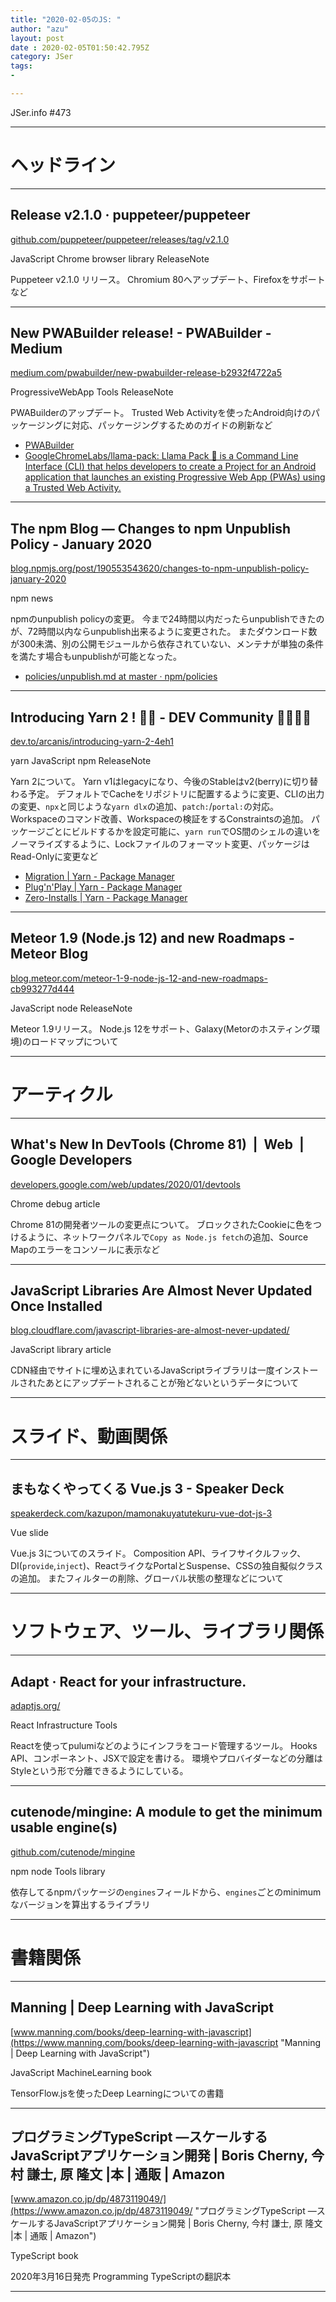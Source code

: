 ```yaml
---
title: "2020-02-05のJS: "
author: "azu"
layout: post
date : 2020-02-05T01:50:42.795Z
category: JSer
tags:
-

---
```


JSer.info #473

----

<h1 class="site-genre">ヘッドライン</h1>

----

## Release v2.1.0 · puppeteer/puppeteer
[github.com/puppeteer/puppeteer/releases/tag/v2.1.0](https://github.com/puppeteer/puppeteer/releases/tag/v2.1.0 "Release v2.1.0 · puppeteer/puppeteer")
<p class="jser-tags jser-tag-icon"><span class="jser-tag">JavaScript</span> <span class="jser-tag">Chrome</span> <span class="jser-tag">browser</span> <span class="jser-tag">library</span> <span class="jser-tag">ReleaseNote</span></p>

Puppeteer v2.1.0 リリース。
Chromium 80へアップデート、Firefoxをサポートなど


----

## New PWABuilder release! - PWABuilder - Medium
[medium.com/pwabuilder/new-pwabuilder-release-b2932f4722a5](https://medium.com/pwabuilder/new-pwabuilder-release-b2932f4722a5 "New PWABuilder release! - PWABuilder - Medium")
<p class="jser-tags jser-tag-icon"><span class="jser-tag">ProgressiveWebApp</span> <span class="jser-tag">Tools</span> <span class="jser-tag">ReleaseNote</span></p>

PWABuilderのアップデート。
Trusted Web Activityを使ったAndroid向けのパッケージングに対応、パッケージングするためのガイドの刷新など

- [PWABuilder](https://www.pwabuilder.com/ "PWABuilder")
- [GoogleChromeLabs/llama-pack: Llama Pack 🦙 is a Command Line Interface (CLI) that helps developers to create a Project for an Android application that launches an existing Progressive Web App (PWAs) using a Trusted Web Activity.](https://github.com/GoogleChromeLabs/llama-pack "GoogleChromeLabs/llama-pack: Llama Pack 🦙 is a Command Line Interface (CLI) that helps developers to create a Project for an Android application that launches an existing Progressive Web App (PWAs) using a Trusted Web Activity.")

----

## The npm Blog — Changes to npm Unpublish Policy - January 2020
[blog.npmjs.org/post/190553543620/changes-to-npm-unpublish-policy-january-2020](https://blog.npmjs.org/post/190553543620/changes-to-npm-unpublish-policy-january-2020 "The npm Blog — Changes to npm Unpublish Policy - January 2020")
<p class="jser-tags jser-tag-icon"><span class="jser-tag">npm</span> <span class="jser-tag">news</span></p>

npmのunpublish policyの変更。
今まで24時間以内だったらunpublishできたのが、72時間以内ならunpublish出来るように変更された。
またダウンロード数が300未満、別の公開モジュールから依存されていない、メンテナが単独の条件を満たす場合もunpublishが可能となった。

- [policies/unpublish.md at master · npm/policies](https://github.com/npm/policies/blob/master/unpublish.md "policies/unpublish.md at master · npm/policies")

----

## Introducing Yarn 2 ! 🧶🌟 - DEV Community 👩‍💻👨‍💻
[dev.to/arcanis/introducing-yarn-2-4eh1](https://dev.to/arcanis/introducing-yarn-2-4eh1 "Introducing Yarn 2 ! 🧶🌟 - DEV Community 👩‍💻👨‍💻")
<p class="jser-tags jser-tag-icon"><span class="jser-tag">yarn</span> <span class="jser-tag">JavaScript</span> <span class="jser-tag">npm</span> <span class="jser-tag">ReleaseNote</span></p>

Yarn 2について。
Yarn v1はlegacyになり、今後のStableはv2(berry)に切り替わる予定。
デフォルトでCacheをリポジトリに配置するように変更、CLIの出力の変更、`npx`と同じような`yarn dlx`の追加、`patch:`/`portal:`の対応。
Workspaceのコマンド改善、Workspaceの検証をするConstraintsの追加。
パッケージごとにビルドするかを設定可能に、`yarn run`でOS間のシェルの違いをノーマライズするように、Lockファイルのフォーマット変更、パッケージはRead-Onlyに変更など

- [Migration | Yarn - Package Manager](https://next.yarnpkg.com/advanced/migration "Migration | Yarn - Package Manager")
- [Plug'n'Play | Yarn - Package Manager](https://next.yarnpkg.com/features/pnp "Plug&#x27;n&#x27;Play | Yarn - Package Manager")
- [Zero-Installs | Yarn - Package Manager](https://next.yarnpkg.com/features/zero-installs "Zero-Installs | Yarn - Package Manager")

----

## Meteor 1.9 (Node.js 12) and new Roadmaps - Meteor Blog
[blog.meteor.com/meteor-1-9-node-js-12-and-new-roadmaps-cb993277d444](https://blog.meteor.com/meteor-1-9-node-js-12-and-new-roadmaps-cb993277d444 "Meteor 1.9 (Node.js 12) and new Roadmaps - Meteor Blog")
<p class="jser-tags jser-tag-icon"><span class="jser-tag">JavaScript</span> <span class="jser-tag"> node</span> <span class="jser-tag">ReleaseNote</span></p>

Meteor 1.9リリース。
Node.js 12をサポート、Galaxy(Metorのホスティング環境)のロードマップについて


----
<h1 class="site-genre">アーティクル</h1>

----

## What's New In DevTools (Chrome 81)  |  Web  |  Google Developers
[developers.google.com/web/updates/2020/01/devtools](https://developers.google.com/web/updates/2020/01/devtools "What's New In DevTools (Chrome 81)  |  Web  |  Google Developers")
<p class="jser-tags jser-tag-icon"><span class="jser-tag">Chrome</span> <span class="jser-tag">debug</span> <span class="jser-tag">article</span></p>

Chrome 81の開発者ツールの変更点について。
ブロックされたCookieに色をつけるように、ネットワークパネルで`Copy as Node.js fetch`の追加、Source Mapのエラーをコンソールに表示など


----

## JavaScript Libraries Are Almost Never Updated Once Installed
[blog.cloudflare.com/javascript-libraries-are-almost-never-updated/](https://blog.cloudflare.com/javascript-libraries-are-almost-never-updated/ "JavaScript Libraries Are Almost Never Updated Once Installed")
<p class="jser-tags jser-tag-icon"><span class="jser-tag">JavaScript</span> <span class="jser-tag">library</span> <span class="jser-tag">article</span></p>

CDN経由でサイトに埋め込まれているJavaScriptライブラリは一度インストールされたあとにアップデートされることが殆どないというデータについて


----
<h1 class="site-genre">スライド、動画関係</h1>

----

## まもなくやってくる Vue.js 3 - Speaker Deck
[speakerdeck.com/kazupon/mamonakuyatutekuru-vue-dot-js-3](https://speakerdeck.com/kazupon/mamonakuyatutekuru-vue-dot-js-3 "まもなくやってくる Vue.js 3 - Speaker Deck")
<p class="jser-tags jser-tag-icon"><span class="jser-tag">Vue</span> <span class="jser-tag">slide</span></p>

Vue.js 3についてのスライド。
Composition API、ライフサイクルフック、DI(`provide`,`inject`)、ReactライクなPortalとSuspense、CSSの独自擬似クラスの追加。
またフィルターの削除、グローバル状態の整理などについて


----
<h1 class="site-genre">ソフトウェア、ツール、ライブラリ関係</h1>

----

## Adapt · React for your infrastructure.
[adaptjs.org/](https://adaptjs.org/ "Adapt · React for your infrastructure.")
<p class="jser-tags jser-tag-icon"><span class="jser-tag">React</span> <span class="jser-tag">Infrastructure</span> <span class="jser-tag">Tools</span></p>

Reactを使ってpulumiなどのようにインフラをコード管理するツール。
Hooks API、コンポーネント、JSXで設定を書ける。
環境やプロバイダーなどの分離はStyleという形で分離できるようにしている。


----

## cutenode/mingine: A module to get the minimum usable engine(s)
[github.com/cutenode/mingine](https://github.com/cutenode/mingine "cutenode/mingine: A module to get the minimum usable engine(s)")
<p class="jser-tags jser-tag-icon"><span class="jser-tag">npm</span> <span class="jser-tag"> node</span> <span class="jser-tag">Tools</span> <span class="jser-tag">library</span></p>

依存してるnpmパッケージの`engines`フィールドから、`engines`ごとのminimumなバージョンを算出するライブラリ


----
<h1 class="site-genre">書籍関係</h1>

----

## Manning | Deep Learning with JavaScript
[www.manning.com/books/deep-learning-with-javascript](https://www.manning.com/books/deep-learning-with-javascript "Manning | Deep Learning with JavaScript")
<p class="jser-tags jser-tag-icon"><span class="jser-tag">JavaScript</span> <span class="jser-tag">MachineLearning</span> <span class="jser-tag">book</span></p>

TensorFlow.jsを使ったDeep Learningについての書籍


----

## プログラミングTypeScript ―スケールするJavaScriptアプリケーション開発 | Boris Cherny, 今村 謙士, 原 隆文 |本 | 通販 | Amazon
[www.amazon.co.jp/dp/4873119049/](https://www.amazon.co.jp/dp/4873119049/ "プログラミングTypeScript ―スケールするJavaScriptアプリケーション開発 | Boris Cherny, 今村 謙士, 原 隆文 |本 | 通販 | Amazon")
<p class="jser-tags jser-tag-icon"><span class="jser-tag">TypeScript</span> <span class="jser-tag">book</span></p>

2020年3月16日発売
Programming TypeScriptの翻訳本


----

